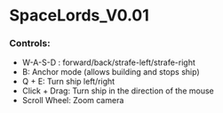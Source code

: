 # SpaceLords_V0.01



### Controls:
* W-A-S-D : forward/back/strafe-left/strafe-right
* B: Anchor mode (allows building and stops ship)
* Q + E: Turn ship left/right
* Click + Drag: Turn ship in the direction of the mouse
* Scroll Wheel: Zoom camera
